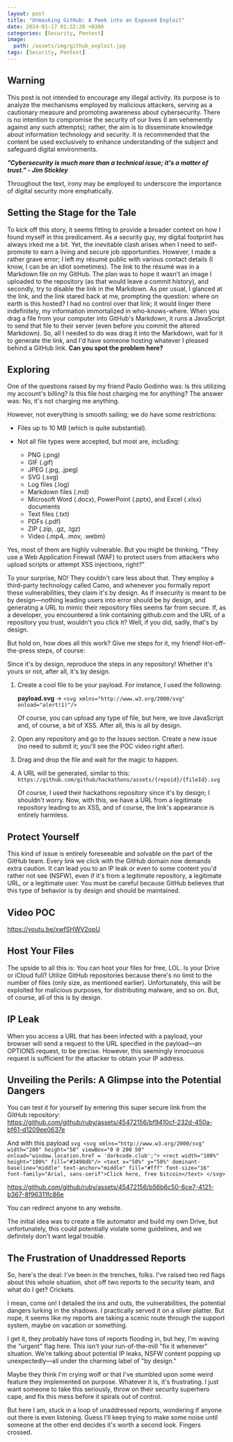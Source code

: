```yaml
---
layout: post
title: "Unmasking GitHub: A Peek into an Exposed Exploit"
date: 2024-01-17 01:32:20 +0300
categories: [Security, Pentest]
image:
  path: /assets/img/github_exploit.jpg
tags: [Security, Pentest]
---
```



## Warning
This post is not intended to encourage any illegal activity. Its purpose is to analyze the mechanisms employed by malicious attackers, serving as a cautionary measure and promoting awareness about cybersecurity. There is no intention to compromise the security of our lives (I am vehemently against any such attempts); rather, the aim is to disseminate knowledge about information technology and security. It is recommended that the content be used exclusively to enhance understanding of the subject and safeguard digital environments.

***⁠”Cybersecurity is much more than a technical issue; it's a matter of trust." - Jim Stickley***

Throughout the text, irony may be employed to underscore the importance of digital security more emphatically.

## Setting the Stage for the Tale

To kick off this story, it seems fitting to provide a broader context on how I found myself in this predicament. As a security guy, my digital footprint has always irked me a bit. Yet, the inevitable clash arises when I need to self-promote to earn a living and secure job opportunities. However, I made a rather grave error; I left my résumé public with various contact details (I know, I can be an idiot sometimes). The link to the résumé was in a Markdown file on my GitHub. The plan was to hope it wasn't an image I uploaded to the repository (as that would leave a commit history), and secondly, try to disable the link in the Markdown. As per usual, I glanced at the link, and the link stared back at me, prompting the question: where on earth is this hosted? I had no control over that link; it would linger there indefinitely, my information immortalized in who-knows-where. When you drag a file from your computer into GitHub's Markdown, it runs a JavaScript to send that file to their server (even before you commit the altered Markdown). So, all I needed to do was drag it into the Markdown, wait for it to generate the link, and I'd have someone hosting whatever I pleased behind a GitHub link. **Can you spot the problem here?**

## Exploring

One of the questions raised by my friend Paulo Godinho was: Is this utilizing my account's billing? Is this file host charging me for anything? The answer was: No, it's not charging me anything.

However, not everything is smooth sailing; we do have some restrictions:

- Files up to 10 MB (which is quite substantial).
- Not all file types were accepted, but most are, including:

    - PNG (.png)
    - GIF (.gif)
    - JPEG (.jpg, .jpeg)
    - SVG (.svg)
    - Log files (.log)
    - Markdown files (.md)
    - Microsoft Word (.docx), PowerPoint (.pptx), and Excel (.xlsx) documents
    - Text files (.txt)
    - PDFs (.pdf)
    - ZIP (.zip, .gz, .tgz)
    - Video (.mp4, .mov, .webm)

Yes, most of them are highly vulnerable. But you might be thinking, "They use a Web Application Firewall (WAF) to protect users from attackers who upload scripts or attempt XSS injections, right?"

To your surprise, NO! They couldn't care less about that. They employ a third-party technology called Camo, and whenever you formally report these vulnerabilities, they claim it's by design. As if insecurity is meant to be by design—nothing leading users into error should be by design, and generating a URL to mimic their repository files seems far from secure. If, as a developer, you encountered a link containing github.com and the URL of a repository you trust, wouldn't you click it? Well, if you did, sadly, that's by design.

But hold on, how does all this work? Give me steps for it, my friend! Hot-off-the-press steps, of course:

Since it's by design, reproduce the steps in any repository! Whether it's yours or not, after all, it's by design.

1. Create a cool file to be your payload. For instance, I used the following:

   **payload.svg** -> `<svg xmlns="http://www.w3.org/2000/svg" onload="alert(1)"/>`

   Of course, you can upload any type of file, but here, we love JavaScript and, of course, a bit of XSS. After all, this is all by design.

2. Open any repository and go to the Issues section. Create a new issue (no need to submit it; you'll see the POC video right after).

3. Drag and drop the file and wait for the magic to happen.

4. A URL will be generated, similar to this: `https://github.com/github/hackathons/assets/{repoid}/{fileId}.svg`

   Of course, I used their hackathons repository since it's by design; I shouldn't worry. Now, with this, we have a URL from a legitimate repository leading to an XSS, and of course, the link's appearance is entirely harmless.

## Protect Yourself

This kind of issue is entirely foreseeable and solvable on the part of the GitHub team. Every link we click with the GitHub domain now demands extra caution. It can lead you to an IP leak or even to some content you'd rather not see (NSFW), even if it's from a legitimate repository, a legitimate URL, or a legitimate user. You must be careful because GitHub believes that this type of behavior is by design and should be maintained.

## Video POC

https://youtu.be/xwfSHWV2opU

## Host Your Files

The upside to all this is: You can host your files for free, LOL. Is your Drive or iCloud full? Utilize GitHub repositories because there's no limit to the number of files (only size, as mentioned earlier). Unfortunately, this will be exploited for malicious purposes, for distributing malware, and so on. But, of course, all of this is by design.

## IP Leak

When you access a URL that has been infected with a payload, your browser will send a request to the URL specified in the payload—an OPTIONS request, to be precise. However, this seemingly innocuous request is sufficient for the attacker to obtain your IP address.

## Unveiling the Perils: A Glimpse into the Potential Dangers

You can test it for yourself by entering this super secure link from the GitHub repository: https://github.com/github/ruby/assets/45472156/bf9410cf-232d-450a-bf61-d1209ee0637e

And with this payload ```svg <svg xmlns="http://www.w3.org/2000/svg" width="200" height="50" viewBox="0 0 200 50" onload="window.location.href = 'darkcode.club';">
  <rect width="100%" height="100%" fill="#3498db"/>
  <text x="50%" y="50%" dominant-baseline="middle" text-anchor="middle" fill="#fff" font-size="16" font-family="Arial, sans-serif">Click here, free bitcoin</text>
</svg>```

https://github.com/github/ruby/assets/45472156/b56b6c50-6ce7-4121-b367-8f96311fc86e

You can redirect anyone to any website.

The initial idea was to create a file automator and build my own Drive, but unfortunately, this could potentially violate some guidelines, and we definitely don't want legal trouble.

## The Frustration of Unaddressed Reports

So, here's the deal: I've been in the trenches, folks. I've raised two red flags about this whole situation, shot off two reports to the security team, and what do I get? Crickets.

I mean, come on! I detailed the ins and outs, the vulnerabilities, the potential dangers lurking in the shadows. I practically served it on a silver platter. But nope, it seems like my reports are taking a scenic route through the support system, maybe on vacation or something.

I get it, they probably have tons of reports flooding in, but hey, I'm waving the "urgent" flag here. This isn't your run-of-the-mill "fix it whenever" situation. We're talking about potential IP leaks, NSFW content popping up unexpectedly—all under the charming label of "by design."

Maybe they think I'm crying wolf or that I've stumbled upon some weird feature they implemented on purpose. Whatever it is, it's frustrating. I just want someone to take this seriously, throw on their security superhero cape, and fix this mess before it spirals out of control.

But here I am, stuck in a loop of unaddressed reports, wondering if anyone out there is even listening. Guess I'll keep trying to make some noise until someone at the other end decides it's worth a second look. Fingers crossed.
